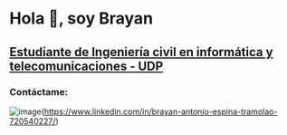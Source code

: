 # Hola 👋, soy Brayan

## [Estudiante de Ingeniería civil en informática y telecomunicaciones - UDP](https://www.udp.cl) 

### Contáctame:

![image](https://github.com/eltioantonioxd/eltioantonioxd/assets/91589175/bc7ad40d-c21c-4816-b0d9-e132a4ce71c8)(https://www.linkedin.com/in/brayan-antonio-espina-tramolao-720540227/)


<!--
**eltioantonioxd/eltioantonioxd** is a ✨ _special_ ✨ repository because its `README.md` (this file) appears on your GitHub profile.

Here are some ideas to get you started:

- 🔭 I’m currently working on ...
- 🌱 I’m currently learning ...
- 👯 I’m looking to collaborate on ...
- 🤔 I’m looking for help with ...
- 💬 Ask me about ...
- 📫 How to reach me: ...
- 😄 Pronouns: ...
- ⚡ Fun fact: ...
-->

